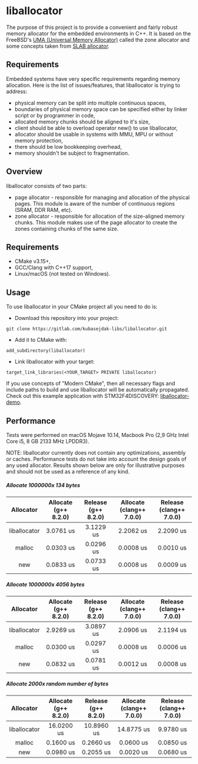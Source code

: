# liballocator

The purpose of this project is to provide a convenient and fairly robust memory allocator for the embedded environments in C++.
It is based on the FreeBSD's [UMA (Universal Memory Allocator)](https://www.freebsd.org/cgi/man.cgi?query=uma&sektion=9&manpath=freebsd-release-ports)
called the zone allocator and some concepts taken from [SLAB allocator](https://en.wikipedia.org/wiki/Slab_allocation).

## Requirements

Embedded systems have very specific requirements regarding memory allocation. Here is the list of issues/features, that liballocator is trying to address:

* physical memory can be split into multiple continuous spaces,
* boundaries of physical memory space can be specified either by linker script or by programmer in code,
* allocated memory chunks should be aligned to it's size,
* client should be able to overload operator new() to use liballocator,
* allocator should be usable in systems with MMU, MPU or without memory protection,
* there should be low bookkeeping overhead,
* memory shouldn't be subject to fragmentation.

## Overview

liballocator consists of two parts:

* page allocator - responsible for managing and allocation of the physical pages. This module is aware of the
  number of continuous regions (SRAM, DDR RAM, etc).
* zone allocator - responsible for allocation of the size-aligned memory chunks. This module makes use of the page allocator
  to create the zones containing chunks of the same size.

## Requirements

* CMake v3.15+,
* GCC/Clang with C++17 support,
* Linux/macOS (not tested on Windows).

## Usage

To use liballocator in your CMake project all you need to do is:

* Download this repository into your project:
```
git clone https://gitlab.com/kubasejdak-libs/liballocator.git
```

* Add it to CMake with:
```
add_subdirectory(liballocator)
```

* Link liballocator with your target:
```
target_link_libraries(<YOUR_TARGET> PRIVATE liballocator)
```

If you use concepts of "Modern CMake", then all necessary flags and include paths to build and use liballocator will be automatically propagated.
Check out this example application with STM32F4DISCOVERY: [liballocator-demo](https://gitlab.com/kubasejdak-libs/liballocator/-/tree/master/test%2Fliballocator-demo).

## Performance

Tests were performed on macOS Mojave 10.14, Macbook Pro (2,9 GHz Intel Core i5, 8 GB 2133 MHz LPDDR3).

NOTE: liballocator currently does not contain any optimizations, assembly or caches. Performance tests do not
take into account the design goals of any used allocator. Results shown below are only for illustrative purposes
and should not be used as a reference of any kind.

##### Allocate 1000000x 134 bytes
| Allocator | Allocate (g++ 8.2.0) | Release (g++ 8.2.0) | Allocate (clang++ 7.0.0) | Release (clang++ 7.0.0)
| :---: | :---: | :---: | :---: | :---: |
| liballocator | 3.0761 us | 3.1229 us | 2.2062 us | 2.2090 us |
| malloc | 0.0303 us | 0.0296 us | 0.0008 us | 0.0010 us |
| new | 0.0833 us | 0.0733 us | 0.0008 us | 0.0009 us |

##### Allocate 1000000x 4056 bytes
| Allocator | Allocate (g++ 8.2.0) | Release (g++ 8.2.0) | Allocate (clang++ 7.0.0) | Release (clang++ 7.0.0)
| :---: | :---: | :---: | :---: | :---: |
| liballocator | 2.9269 us | 3.0897 us | 2.0906 us | 2.1194 us |
| malloc | 0.0300 us | 0.0297 us | 0.0008 us | 0.0006 us |
| new | 0.0832 us | 0.0781 us | 0.0012 us | 0.0008 us |

##### Allocate 2000x random number of bytes
| Allocator | Allocate (g++ 8.2.0) | Release (g++ 8.2.0) | Allocate (clang++ 7.0.0) | Release (clang++ 7.0.0)
| :---: | :---: | :---: | :---: | :---: |
| liballocator | 16.0200 us | 10.8960 us | 14.8775 us | 9.9780 us |
| malloc | 0.1600 us | 0.2660 us | 0.0600 us | 0.0850 us |
| new | 0.0980 us | 0.2055 us | 0.0020 us | 0.0680 us |
